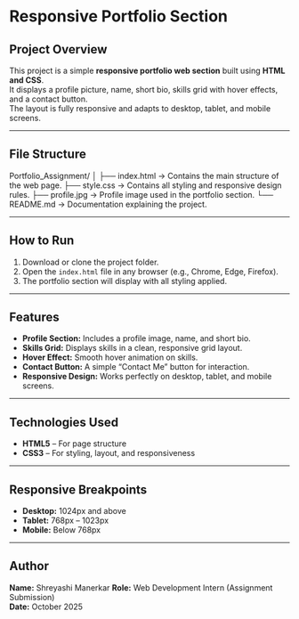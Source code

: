 # Responsive Portfolio Section

## Project Overview

This project is a simple **responsive portfolio web section** built using **HTML and CSS**.  
It displays a profile picture, name, short bio, skills grid with hover effects, and a contact button.  
The layout is fully responsive and adapts to desktop, tablet, and mobile screens.

---

## File Structure

Portfolio_Assignment/
│
├── index.html → Contains the main structure of the web page.
├── style.css → Contains all styling and responsive design rules.
├── profile.jpg → Profile image used in the portfolio section.
└── README.md → Documentation explaining the project.

---

## How to Run

1. Download or clone the project folder.
2. Open the `index.html` file in any browser (e.g., Chrome, Edge, Firefox).
3. The portfolio section will display with all styling applied.

---

## Features

- **Profile Section:** Includes a profile image, name, and short bio.
- **Skills Grid:** Displays skills in a clean, responsive grid layout.
- **Hover Effect:** Smooth hover animation on skills.
- **Contact Button:** A simple “Contact Me” button for interaction.
- **Responsive Design:** Works perfectly on desktop, tablet, and mobile screens.

---

## Technologies Used

- **HTML5** – For page structure
- **CSS3** – For styling, layout, and responsiveness

---

## Responsive Breakpoints

- **Desktop:** 1024px and above
- **Tablet:** 768px – 1023px
- **Mobile:** Below 768px

---

## Author

**Name:** Shreyashi Manerkar
**Role:** Web Development Intern (Assignment Submission)  
**Date:** October 2025
